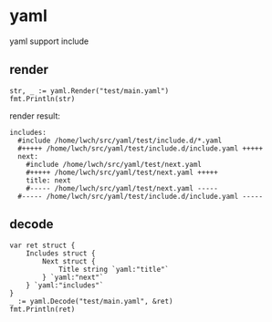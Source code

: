 # yaml

yaml support include

## render

    str, _ := yaml.Render("test/main.yaml")
    fmt.Println(str)

render result:

    includes:
      #include /home/lwch/src/yaml/test/include.d/*.yaml
      #+++++ /home/lwch/src/yaml/test/include.d/include.yaml +++++
      next:
        #include /home/lwch/src/yaml/test/next.yaml
        #+++++ /home/lwch/src/yaml/test/next.yaml +++++
        title: next
        #----- /home/lwch/src/yaml/test/next.yaml -----
      #----- /home/lwch/src/yaml/test/include.d/include.yaml -----

## decode

    var ret struct {
        Includes struct {
            Next struct {
                Title string `yaml:"title"`
            } `yaml:"next"`
        } `yaml:"includes"`
    }
    _ := yaml.Decode("test/main.yaml", &ret)
    fmt.Println(ret)